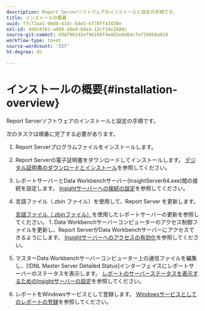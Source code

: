 ```yaml
---
description: Report Serverソフトウェアのインストールと設定の手順です。
title: インストールの概要
uuid: ffc72aa1-98d8-41dc-b4e5-6f70ff43430e
exl-id: 4ddc0761-a999-49ed-b0e4-12cf34e2688c
source-git-commit: d9df90242ef96188f4e4b5e6d04cfef196b0a628
workflow-type: tm+mt
source-wordcount: '157'
ht-degree: 8%

---
```


# インストールの概要{#installation-overview}

Report Serverソフトウェアのインストールと設定の手順です。

次のタスクは順番に完了する必要があります。

1. Report Serverプログラムファイルをインストールします。
1. Report Serverの電子証明書をダウンロードしてインストールします。 [デジタル証明書のダウンロードとインストール](../../../home/c-rpt-oview/c-inst-rpt/c-install-dig-cert/c-install-dig-cert.md#concept-5a61fc67df3643598c7c403962075f76)を参照してください。
1. レポートサーバーとData Workbenchサーバー(InsightServer64.exe)間の接続を設定します。 [Insightサーバーへの接続の設定](../../../home/c-rpt-oview/c-inst-rpt/t-config-conn-ins-svr.md#task-a3ca949c43244782b658fb4437fd724c)を参照してください。
1. 言語ファイル（.zbin ファイル）を使用して、Report Server を更新します。

   [言語ファイル（.zbinファイル）](../../../home/c-rpt-oview/c-inst-rpt/c-zbin-file-update.md#concept-5637a8f52b7643759e423c2068b4126b)を使用したレポートサーバーの更新を参照してください。 1. Data Workbenchサーバーコンピューターのアクセス制御ファイルを更新し、Report ServerがData Workbenchサーバーにアクセスできるようにします。 [Insightサーバーへのアクセスの有効化](../../../home/c-rpt-oview/c-inst-rpt/t-en-acc-ins-svr.md#task-e7b95cf9cb194842ad72fa534c56c3cc)を参照してください。
1. マスターData Workbenchサーバーコンピューター上の通信ファイルを編集し、[!DNL Master Server Detailed Status]インターフェイスにレポートサーバーのステータスを表示します。 [レポートのサーバーステータスを表示するためのInsightサーバーの設定](../../../home/c-rpt-oview/c-inst-rpt/t-display-svr-st-rpt.md#task-a14d096f85924d9b93eef950591f93a8)を参照してください。
1. レポートをWindowsサービスとして登録します。 [Windowsサービスとしてのレポートの登録](../../../home/c-rpt-oview/c-inst-rpt/t-reg-rpt-win-svc.md#task-a8762d7818ed4cfd87e616db6a68b3a6)を参照してください。
